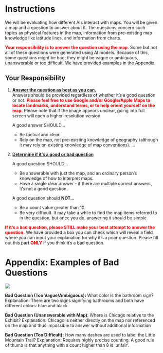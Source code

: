 # Instructions
We will be evaluating how different AIs interact with maps. You will be given a map and a question to answer about it. The questions concern such topics as physical features in the map, information from pre-existing map knowledge like latitude lines, and information from charts.

<span style="color: red;">**Your responsibility is to answer the question using the map.** </span>Some but not all of these questions were generated using AI models. Because of this, some questions might be bad; they might be vague or ambiguous, unanswerable or too difficult. We have provided examples in the Appendix.

## Your Responsibility

1. <ins>**Answer the question as best as you can.**</ins>  
   Answers should be provided regardless of whether it’s a good question or not. <span style="color: red;">**Please feel free to use Google and/or Google/Apple Maps to locate landmarks, understand terms, or to help orient yourself on the map.**</span> Please note that if the image appears unclear, going into full screen will open a higher-resolution version.

   A good answer SHOULD…  
   * Be factual and clear.
   * Rely on the map, not pre-existing knowledge of geography (although it may rely on existing knowledge of map conventions).
   …

2. <ins>**Determine if it’s a good or bad question**</ins>

   A good question SHOULD…  
   * Be answerable with just the map, and an ordinary person’s knowledge of how to interpret maps.
   * Have a single clear answer - if there are multiple correct answers, it’s not a good question. 

   A good question should **NOT**…  
   * Be a count value greater than 10.
   * Be very difficult. It may take a while to find the map items referred to in the question, but once you do, answering it should be simple.

<span style="color: red;">**If it’s a bad question, please STILL make your best attempt to answer the question.**</span> We have provided a box you can check which will reveal a field where you can input your explanation for why it’s a poor question. Please fill out this part <span style="color: red;">**ONLY**</span> if you think it’s a bad question.

# Appendix: Examples of Bad Questions

![](../maps/882f810f-b7f9-44e3-aaa2-c1844759c5e1Original.png)

**Bad Question (Too Vague/Ambiguous):** What color is the bathroom sign?
Explanation: There are two signs signifying bathrooms and both have different colors: blue and black.
<br>

**Bad Question (Unanswerable with Map):** Where is Chicago relative to the Exhibit?
Explanation: Chicago is neither directly on the map nor referenced on the map and thus impossible to answer without additional information
<br>

**Bad Question (Too Difficult):** How many dashes are used to label the Little Mountain Trail?
Explanation: Requires highly precise counting. A good rule of thumb is that anything with a count higher than 8 is ‘unfair’.
<br>